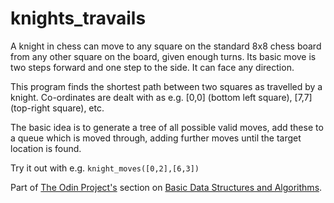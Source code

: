 # knights_travails

A knight in chess can move to any square on the standard 8x8 chess board from any other square on the board, given enough turns. Its basic move is two steps forward and one step to the side. It can face any direction.

This program finds the shortest path between two squares as travelled by a knight. Co-ordinates are dealt with as e.g. [0,0] (bottom left square), [7,7] (top-right square), etc.

The basic idea is to generate a tree of all possible valid moves, add these to a queue which is moved through, adding further moves until the target location is found.

Try it out with e.g. ```knight_moves([0,2],[6,3])```

Part of [The Odin Project's](https://www.theodinproject.com/) section on [Basic Data Structures and Algorithms](https://www.theodinproject.com/courses/ruby-programming/lessons/data-structures-and-algorithms).
